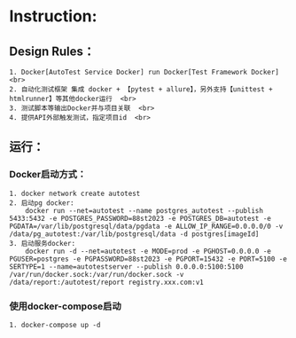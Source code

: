 # Instruction:
## Design Rules：
    1. Docker[AutoTest Service Docker] run Docker[Test Framework Docker]  <br>
    2. 自动化测试框架 集成 docker + 【pytest + allure】，另外支持【unittest + htmlrunner】等其他docker运行  <br>
    3. 测试脚本等输出Docker并与项目关联  <br>
    4. 提供API外部触发测试，指定项目id  <br>
## 运行：
### Docker启动方式：
    1. docker network create autotest 
    2. 启动pg docker:
        docker run --net=autotest --name postgres_autotest --publish 5433:5432 -e POSTGRES_PASSWORD=88st2023 -e POSTGRES_DB=autotest -e PGDATA=/var/lib/postgresql/data/pgdata -e ALLOW_IP_RANGE=0.0.0.0/0 -v /data/pg_autotest:/var/lib/postgresql/data -d postgres[imageId]
    3. 启动服务docker: 
        docker run -d --net=autotest -e MODE=prod -e PGHOST=0.0.0.0 -e PGUSER=postgres -e PGPASSWORD=88st2023 -e PGPORT=15432 -e PORT=5100 -e SERTYPE=1 --name=autotestserver --publish 0.0.0.0:5100:5100 /var/run/docker.sock:/var/run/docker.sock -v /data/report:/autotest/report registry.xxx.com:v1 
### 使用docker-compose启动
    1. docker-compose up -d
